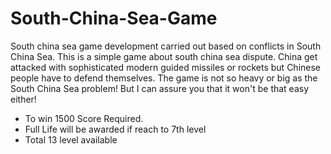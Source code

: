 # South-China-Sea-Game
South china sea game development carried out based on conflicts in South China Sea. This is a simple game about south china sea dispute. China get attacked with sophisticated modern guided missiles or rockets but Chinese people have to defend themselves. The game is not so heavy or big as the South China Sea problem! But I can assure you that it won't be that easy either!

* To win 1500 Score Required.
* Full Life will be awarded if reach to 7th level
* Total 13 level available
